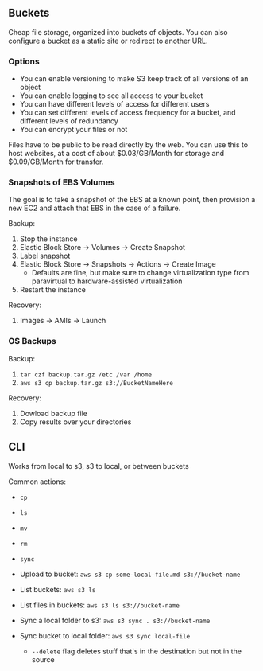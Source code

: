 ## Buckets

Cheap file storage, organized into buckets of objects. You can also configure a bucket as a static site or redirect to another URL.

### Options

* You can enable versioning to make S3 keep track of all versions of an object
* You can enable logging to see all access to your bucket
* You can have different levels of access for different users
* You can set different levels of access frequency for a bucket, and different levels of redundancy
* You can encrypt your files or not

Files have to be public to be read directly by the web. You can use this to host websites, at a cost of about $0.03/GB/Month for storage and $0.09/GB/Month for transfer.

### Snapshots of EBS Volumes

The goal is to take a snapshot of the EBS at a known point, then provision a new EC2 and attach that EBS in the case of a failure.

Backup:

1. Stop the instance
2. Elastic Block Store -> Volumes -> Create Snapshot
3. Label snapshot
4. Elastic Block Store -> Snapshots -> Actions -> Create Image
    * Defaults are fine, but make sure to change virtualization type from paravirtual to hardware-assisted virtualization
5. Restart the instance

Recovery:

1. Images -> AMIs -> Launch

### OS Backups

Backup:

1. `tar czf backup.tar.gz /etc /var /home`
2. `aws s3 cp backup.tar.gz s3://BucketNameHere`

Recovery:

1. Dowload backup file
2. Copy results over your directories

## CLI

Works from local to s3, s3 to local, or between buckets

Common actions:

* `cp`
* `ls`
* `mv`
* `rm`
* `sync`

* Upload to bucket: `aws s3 cp some-local-file.md s3://bucket-name`
* List buckets: `aws s3 ls`
* List files in buckets: `aws s3 ls s3://bucket-name`
* Sync a local folder to s3: `aws s3 sync . s3://bucket-name`
* Sync bucket to local folder: `aws s3 sync local-file`
    * `--delete` flag deletes stuff that's in the destination but not in the source
